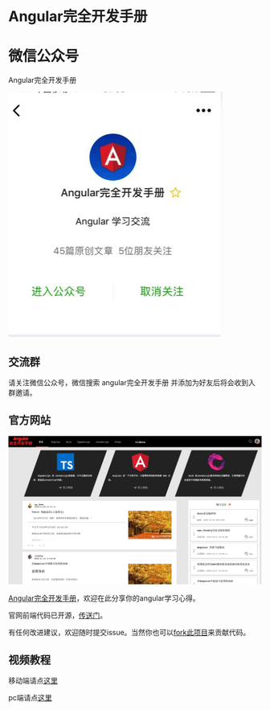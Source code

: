 # Angular完全开发手册

# 微信公众号

Angular完全开发手册

<img src="https://github.com/sxlwar/Angular-hand-book/blob/master/img/%E5%B1%8F%E5%B9%95%E5%BF%AB%E7%85%A7%202018-12-08%2002.00.54.png?raw=true">

## 交流群

请关注微信公众号，微信搜索 angular完全开发手册 并添加为好友后将会收到入群邀请。

## 官方网站

<img src="https://github.com/sxlwar/Angular-hand-book/blob/master/img/%E5%B1%8F%E5%B9%95%E5%BF%AB%E7%85%A7%202018-12-08%2001.56.20.png?raw=true">

[Angular完全开发手册](http://www.hijavascript.com)，欢迎在此分享你的angular学习心得。

官网前端代码已开源，[传送门](https://github.com/sxlwar/ratel)。

有任何改进建议，欢迎随时提交issue。当然你也可以[fork此项目](https://github.com/sxlwar/ratel)来贡献代码。

## 视频教程

移动端请点[这里](http://m.study.163.com/provider/400000000664045/index.htm?share=2&shareId=400000000664045)

pc端请点[这里](https://study.163.com/provider/400000000664045/index.htm?share=2&shareId=400000000664045)
